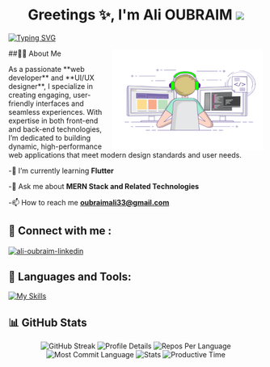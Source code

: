 <h1 align="center">Greetings ✨, I'm Ali OUBRAIM <img src="https://media.giphy.com/media/hvRJCLFzcasrR4ia7z/giphy.gif" width="35"></h1>

<span align="center">  
  <a href="https://git.io/typing-svg">
    <img src="https://readme-typing-svg.demolab.com?font=Ubuntu&pause=1000&width=435&lines=Front-End+Developer;BacK-End+Developer;Full-Stack+Web+Developer;" alt="Typing SVG">
  </a>
</span>


##🙋‍♂ About Me
<img align="right" alt="Coding" width="300" height="200" src="https://raw.githubusercontent.com/devSouvik/devSouvik/master/gif3.gif">


<p width="200" >As a passionate **web developer** and **UI/UX designer**, I specialize in creating engaging, user-friendly interfaces and seamless experiences. With expertise in both front-end and back-end technologies, I’m dedicated to building dynamic, high-performance web applications that meet modern design standards and user needs.
</p>

-🌱 I’m currently learning **Flutter**


-💬 Ask me about **MERN Stack and Related Technologies**

-📫 How to reach me **oubraimali33@gmail.com**

<h2 dir="auto">  
📱 Connect with me :
</h2>

<p align="left">
  <a href="https://www.linkedin.com/in/ali-oubraim" target="blank">
    <img align="center" src="https://raw.githubusercontent.com/rahuldkjain/github-profile-readme-generator/master/src/images/icons/Social/linked-in-alt.svg" alt="ali-oubraim-linkedin" height="30" width="40" />
  </a>
</p>

<h2 align="left">🚀 Languages and Tools:</h2>
<p align="center">
  
  [![My Skills](https://skillicons.dev/icons?i=github,git,html,css,js,ts,react,redux,nextjs,vuetify,tailwind,bootstrap,nodejs,express,mongodb,mysql,postman,npm,vite,vercel,materialui,figma,vscode,stackoverflow,&perline=12)](https://skillicons.dev)
</p>


<h2 align="left">📊 GitHub Stats</h2>
<div align="center">
  <img src="https://github-readme-streak-stats.herokuapp.com?user=Ali-Oubraim&theme=algolia&hide_border=true&border_radius=4&card_width=684" alt="GitHub Streak">
  <img src="http://github-profile-summary-cards.vercel.app/api/cards/profile-details?username=Ali-Oubraim&theme=algolia" alt="Profile Details" width="684">
  <img src="http://github-profile-summary-cards.vercel.app/api/cards/repos-per-language?username=Ali-Oubraim&theme=algolia" alt="Repos Per Language">
  <img src="http://github-profile-summary-cards.vercel.app/api/cards/most-commit-language?username=Ali-Oubraim&theme=algolia" alt="Most Commit Language">
  <img src="http://github-profile-summary-cards.vercel.app/api/cards/stats?username=Ali-Oubraim&theme=algolia" alt="Stats">
  <img src="http://github-profile-summary-cards.vercel.app/api/cards/productive-time?username=Ali-Oubraim&theme=algolia&utcOffset=8" alt="Productive Time">
</div>
